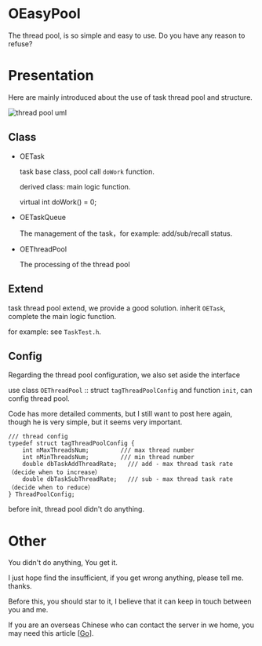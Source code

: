 ﻿# OEasyPool

 The thread pool, is so simple and easy to use.
 Do you have any reason to refuse?

# Presentation

 Here are mainly introduced about the use of task thread pool and structure.

![thread pool uml](https://github.com/chenluyong/OEasyPool/blob/master/doc/chart/task%20thread%20pool%20chart%20uml%20-%202017-06-13.jpg)


## Class

- OETask

  task base class, pool call `doWork` function.

  derived class: main logic function.

  virtual int doWork() = 0;

- OETaskQueue
  
  The management of the task，for example: add/sub/recall status.

- OEThreadPool

  The processing of the thread pool

## Extend
 
 task thread pool extend, we provide a good solution.
 inherit `OETask`, complete the main logic function.

 for example: see `TaskTest.h`.

## Config

 Regarding the thread pool configuration, we also set aside the interface


 use class `OEThreadPool` :: struct `tagThreadPoolConfig` and function `init`, can config thread pool.

 Code has more detailed comments, but I still want to post here again, though he is very simple, but it seems very important.
 
```
/// thread config
typedef struct tagThreadPoolConfig {
	int nMaxThreadsNum;		    /// max thread number
	int nMinThreadsNum;		    /// min thread number
	double dbTaskAddThreadRate;   /// add - max thread task rate （decide when to increase）
	double dbTaskSubThreadRate;   /// sub - max thread task rate （decide when to reduce）
} ThreadPoolConfig;
```

 before init, thread pool didn't do anything.
 

# Other

 You didn't do anything, You get it.

 I just hope find the insufficient, if you get wrong anything, please tell me. thanks.

 Before this, you should star to it, I believe that it can keep in touch between you and me.

 If you are an overseas Chinese who can contact the server in we home, you may need this article [[Go](http://blog.csdn.net/csnd_ayo/article/details/72457190)].


